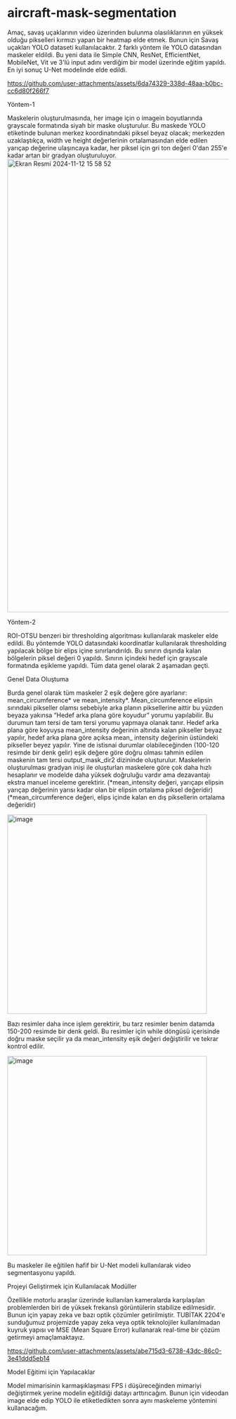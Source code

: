 # aircraft-mask-segmentation
Amaç, savaş uçaklarının video üzerinden bulunma olasılıklarının en yüksek olduğu pikselleri kırmızı yapan bir heatmap elde etmek. Bunun için Savaş uçakları YOLO dataseti kullanılacaktır. 2 farklı yöntem ile YOLO datasından maskeler eldildi. Bu yeni data ile Simple CNN, ResNet, EfficientNet, MobileNet, Vit ve 3'lü input adını verdiğim bir model üzerinde eğitim yapıldı. En iyi sonuç U-Net modelinde elde edildi.

https://github.com/user-attachments/assets/6da74329-338d-48aa-b0bc-cc6d80f266f7

Yöntem-1 

Maskelerin oluşturulmasında, her image için o imagein boyutlarında grayscale formatında siyah bir maske oluşturulur. Bu maskede YOLO etiketinde bulunan merkez koordinatındaki piksel beyaz olacak; merkezden uzaklaştıkça, width ve height değerlerinin ortalamasından elde edilen yarıçap değerine ulaşıncaya kadar, her piksel için gri ton değeri 0'dan 255'e kadar artan bir gradyan oluşturuluyor.
<img width="1032" alt="Ekran Resmi 2024-11-12 15 58 52" src="https://github.com/user-attachments/assets/fd6ddd7d-9bda-4ec8-bb7c-3fc75fbe3649">

Yöntem-2

ROI-OTSU benzeri bir thresholding algoritması kullanılarak maskeler elde edildi. Bu yöntemde YOLO datasındaki koordinatlar kullanılarak thresholding yapılacak bölge bir elips içine sınırlandırıldı. Bu sınırın dışında kalan bölgelerin piksel değeri 0 yapıldı. Sınırın içindeki hedef için grayscale formatında eşikleme yapıldı. Tüm data genel olarak 2 aşamadan geçti.

Genel Data Oluştuma

Burda genel olarak tüm maskeler 2 eşik değere göre ayarlanır: mean_circumference* ve mean_intensity*. Mean_circumference elipsin sırındaki pikseller olamsı sebebiyle arka planın piksellerine aittir bu yüzden beyaza yakınsa “Hedef arka plana göre koyudur” yorumu yapılabilir. Bu durumun tam tersi de tam tersi yorumu yapmaya olanak tanır. Hedef arka plana göre koyuysa mean_intensity değerinin altında kalan pikseller beyaz yapılır, hedef arka plana göre açıksa mean_ intensity değerinin üstündeki pikseller beyez yapılır. Yine de istisnai durumlar olabileceğinden (100-120 resimde bir denk gelir) eşik değere göre doğru olması tahmin edilen maskenin tam tersi output_mask_dir2 dizininde oluşturulur. Maskelerin oluşturulması gradyan inişi ile oluşturlan maskelere göre çok daha hızlı hesaplanır ve modelde daha yüksek doğruluğu vardır ama dezavantajı ekstra manuel inceleme gerektirir. 
(*mean_intensity değeri, yarıçapı elipsin yarıçap değerinin yarısı kadar olan bir elipsin ortalama piksel değeridir)
(*mean_circumference değeri, elips içinde kalan en dış piksellerin ortalama değeridir)

<img width="454" alt="image" src="https://github.com/user-attachments/assets/f254f31e-0a1c-4aad-acbb-e9f6edaf5a6c">


Bazı resimler daha ince işlem gerektirir, bu tarz resimler benim datamda 150-200 resimde bir denk geldi. Bu resimler için while döngüsü içerisinde doğru maske seçilir ya da mean_intensity eşik değeri değiştirilir ve tekrar kontrol edilir. 

<img width="454" alt="image" src="https://github.com/user-attachments/assets/181cddf6-d481-4647-80b1-b4d079646822">


Bu maskeler ile eğitilen hafif bir U-Net modeli kullanılarak video segmentasyonu yapıldı. 




Projeyi Geliştirmek için Kullanılacak  Modüller

Özellikle motorlu araşlar üzerinde kullanılan kameralarda karşılaşılan problemlerden biri de yüksek frekanslı görüntülerin stabilize edilmesidir. Bunun için yapay zeka ve bazı optik çözümler getirilmiştir. TUBİTAK 2204'e sunduğumuz projemizde yapay zeka veya optik teknolojiler kullanılmadan kuyruk yapısı ve MSE (Mean Square Error) kullanarak real-time bir çözüm getirmeyi amaçlamaktayız.




https://github.com/user-attachments/assets/abe715d3-6738-43dc-86c0-3e41ddd5eb14





Model Eğitimi için Yapılacaklar

Model mimarisinin karmaşıklaşması FPS i düşüreceğinden mimariyi değiştirmek yerine modelin eğitildiği datayı arttırıcağım. Bunun için videodan image elde edip YOLO ile etiketledikten sonra aynı maskeleme yöntemini kullanacağım.







